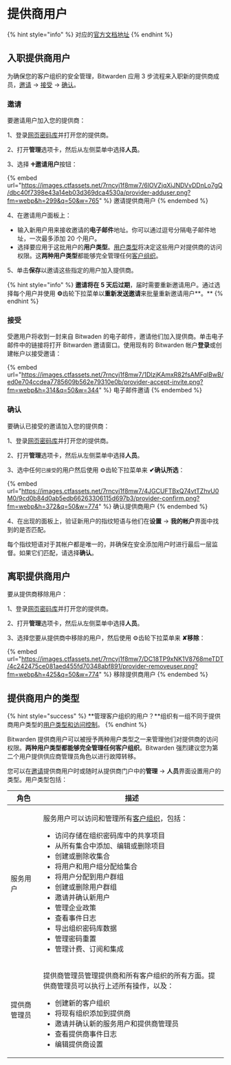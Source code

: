 # 提供商用户

{% hint style="info" %}
对应的[官方文档地址](https://bitwarden.com/help/article/provider-users/)
{% endhint %}

## 入职提供商用户 <a href="#onboard-provider-users" id="onboard-provider-users"></a>

为确保您的客户组织的安全管理，Bitwarden 应用 3 步流程来入职新的提供商成员​​，[邀请](provider-users.md#invite) → [接受](provider-users.md#accept) → [确认](provider-users.md#confirm)。

### 邀请 <a href="#invite" id="invite"></a>

要邀请用户加入您的提供商：

1、登录[网页密码库](../getting-started/getting-started-webvault.md)并打开您的提供商。

2、打开**管理**选项卡，然后从左侧菜单中选择**人员**。

3、选择 **🞤邀请用户**按钮：

{% embed url="https://images.ctfassets.net/7rncvj1f8mw7/6lOVZjqXiJNDVvDDnLo7gQ/dbc40f7398e43a14eb03d369dca4530a/provider-adduser.png?fm=webp&h=299&q=50&w=765" %}
邀请提供商用户
{% endembed %}

4、在邀请用户面板上：

* 输入新用户用来接收邀请的**电子邮件**地址。你可以通过逗号分隔电子邮件地址，一次最多添加 20 个用户。
* 选择要应用于这批用户的**用户类型**。[用户类型](provider-users.md#provider-user-types)将决定这些用户对提供商的访问权限。这**两种用户类型**都能够完全管理任何[客户组织](start-a-client-organization.md)。

5、单击**保存**以邀请这些指定的用户加入提供商。

{% hint style="info" %}
**邀请将在 5 天后过期**，届时需要重新邀请用户。通过选择每个用户并使用 **⚙️**齿轮下拉菜单以**重新发送邀请**来批量重新邀请用户**。**
{% endhint %}

### 接受 <a href="#accept" id="accept"></a>

受邀用户将收到一封来自 Bitwaden 的电子邮件，邀请他们加入提供商。单击电子邮件中的链接将打开 Bitwarden 邀请窗口。使用现有的 Bitwarden 帐户**登录**或创建帐户以接受邀请：

{% embed url="https://images.ctfassets.net/7rncvj1f8mw7/1DlzjKAmxR82fsAMFqIBwB/ed0e704ccdea7785609b562e79310e0b/provider-accept-invite.png?fm=webp&h=314&q=50&w=344" %}
电子邮件邀请
{% endembed %}

### 确认 <a href="#confirm" id="confirm"></a>

要确认已接受的邀请加入您的提供商：

1、登录[网页密码库](../getting-started/getting-started-webvault.md)并打开您的提供商。

2、打开**管理**选项卡，然后从左侧菜单中选择**人员**。

3、选中任何`已接受`的用户然后使用 ⚙️齿轮下拉菜单来 **✔︎确认所选**：

{% embed url="https://images.ctfassets.net/7rncvj1f8mw7/4JGCUFTBxQ74vtTZhvU0M0/9cd0b84d0ab5edb66263306115d697b3/provider-confirm.png?fm=webp&h=372&q=50&w=774" %}
确认提供商用户
{% endembed %}

4、在出现的面板上，验证新用户的指纹短语与他们在**设置** → **我的帐户**界面中找到的是否匹配。

每个指纹短语对于其帐户都是唯一的，并确保在安全添加用户时进行最后一层监督。如果它们匹配，请选择**确认**。

## 离职提供商用户 <a href="#offboard-users" id="offboard-users"></a>

要从提供商移除用户：

1、登录[网页密码库](../getting-started/getting-started-webvault.md)并打开您的提供商。

2、打开**管理**选项卡，然后从左侧菜单中选择**人员**。

3、选择您要从提供商中移除的用户，然后使用 ⚙️齿轮下拉菜单来 **✘移除**：

{% embed url="https://images.ctfassets.net/7rncvj1f8mw7/DC18TP9xNK1V8768meTDT/4c242475ce081aed455fd70348abf891/provider-removeuser.png?fm=webp&h=425&q=50&w=774" %}
移除提供商用户
{% endembed %}

## 提供商用户的类型 <a href="#provider-user-types" id="provider-user-types"></a>

{% hint style="success" %}
**管理客户组织的用户？**组织有一组不同于提供商用户类型的[用户类型和访问控制](../organizations/user-types-and-access-control.md)。
{% endhint %}

Bitwarden 提供商用户可以被授予两种用户类型之一来管理他们对提供商的访问权限。**两种用户类型都能够完全管理任何客户组织**。Bitwarden 强烈建议您为第二个用户提供供应商管理员角色以进行故障转移。

您可以在[邀请](provider-users.md#invite)提供商用户时或随时从提供商门户中的**管理** → **人员**界面设置用户的类型。用户类型包括：

| 角色     | 描述                                                                                                                                                                                                                                                                                                                 |
| ------ | ------------------------------------------------------------------------------------------------------------------------------------------------------------------------------------------------------------------------------------------------------------------------------------------------------------------ |
| 服务用户   | <p>服务用户可以访问和管理所有<a href="start-a-client-organization.md">客户组织</a>，包括：</p><ul><li>访问存储在组织密码库中的共享项目</li><li>从所有集合中添加、编辑或删除项目</li><li>创建或删除收集合</li><li>将用户和用户组分配给集合</li><li>将用户分配到用户群组</li><li>创建或删除用户群组</li><li>邀请并确认新用户</li><li>管理企业政策</li><li>查看事件日志</li><li>导出组织密码库数据</li><li>管理密码重置</li><li>管理计费、订阅和集成</li></ul> |
| 提供商管理员 | <p>提供商管理员管理提供商和所有客户组织的所有方面。提供商管理员可以执行上述所有操作，以及：</p><ul><li>创建新的客户组织</li><li>将现有组织添加到提供商</li><li>邀请并确认新的服务用户和提供商管理员</li><li>查看提供商事件日志</li><li>编辑提供商设置</li></ul>                                                                                                                                                     |
